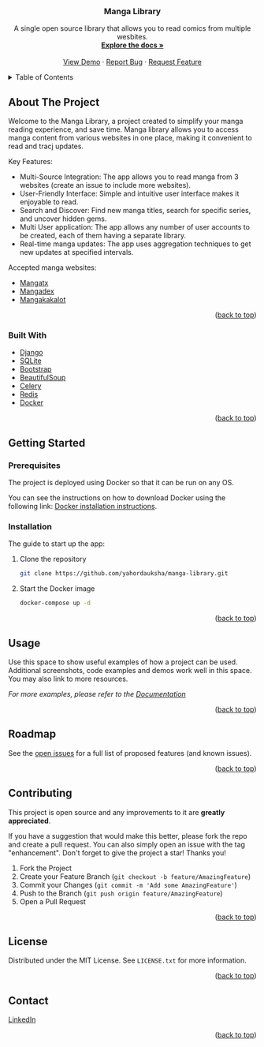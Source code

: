 <!-- Improved compatibility of back to top link: See: https://github.com/othneildrew/Best-README-Template/pull/73 -->
<a name="readme-top"></a>
<!--
*** Thanks for checking out the Best-README-Template. If you have a suggestion
*** that would make this better, please fork the repo and create a pull request
*** or simply open an issue with the tag "enhancement".
*** Don't forget to give the project a star!
*** Thanks again! Now go create something AMAZING! :D
-->


<!-- PROJECT LOGO -->
<br />
<div align="center">
  <a href="[https://github.com/yahordauksha/manga-library]">
  </a>

  <h3 align="center">Manga Library</h3>

  <p align="center">
    A single open source library that allows you to read comics from multiple wesbites.
    <br />
    <a href="https://github.com/yahordauksha/manga-library"><strong>Explore the docs »</strong></a>
    <br />
    <br />
    <a href="https://github.com/yahordauksha/manga-library">View Demo</a>
    ·
    <a href="https://github.com/yahordauksha/manga-library/issues">Report Bug</a>
    ·
    <a href="https://github.com/yahordauksha/manga-library/issues">Request Feature</a>
  </p>
</div>



<!-- TABLE OF CONTENTS -->
<details>
  <summary>Table of Contents</summary>
  <ol>
    <li>
      <a href="#about-the-project">About The Project</a>
      <ul>
        <li><a href="#built-with">Built With</a></li>
      </ul>
    </li>
    <li>
      <a href="#getting-started">Getting Started</a>
      <ul>
        <li><a href="#prerequisites">Prerequisites</a></li>
        <li><a href="#installation">Installation</a></li>
      </ul>
    </li>
    <li><a href="#usage">Usage</a></li>
    <li><a href="#roadmap">Roadmap</a></li>
    <li><a href="#contributing">Contributing</a></li>
    <li><a href="#license">License</a></li>
    <li><a href="#contact">Contact</a></li>
    <li><a href="#acknowledgments">Acknowledgments</a></li>
  </ol>
</details>



<!-- ABOUT THE PROJECT -->
## About The Project

Welcome to the Manga Library, a project created to simplify your manga reading experience, and save time. Manga library allows you to access manga content from various websites in one place, making it convenient to read and tracj updates. 

Key Features:
<ul>
  <li>Multi-Source Integration: The app allows you to read manga from 3 websites (create an issue to include more websites).</li>
  <li>User-Friendly Interface: Simple and intuitive user interface makes it enjoyable to read.</li>
  <li>Search and Discover: Find new manga titles, search for specific series, and uncover hidden gems.</li>
  <li>Multi User application: The app allows any number of user accounts to be created, each of them having a separate library.</li>
  <li>Real-time manga updates: The app uses aggregation techniques to get new updates at specified intervals.</li>
</ul>

Accepted manga websites:
<ul>
  <li><a href="https://mangatx.com/">Mangatx</a></li>
  <li><a href="https://mangadex.org/">Mangadex</a></li>
  <li><a href="https://mangakakalot.com/">Mangakakalot</a></li>
 
</ul>
<p align="right">(<a href="#readme-top">back to top</a>)</p>



### Built With
<ul>
  <li><a href="https://www.djangoproject.com/">Django</a></li>
  <li><a href="https://www.sqlite.org/">SQLite</a></li>
  <li><a href="https://getbootstrap.com/">Bootstrap</a></li>
  <li><a href="https://www.crummy.com/software/BeautifulSoup/">BeautifulSoup</a></li>
  <li><a href="https://docs.celeryproject.org/en/latest/">Celery</a></li>
  <li><a href="https://redis.io/">Redis</a></li>
  <li><a href="https://www.docker.com/">Docker</a></li>
</ul>



<p align="right">(<a href="#readme-top">back to top</a>)</p>



<!-- GETTING STARTED -->
## Getting Started

### Prerequisites

The project is deployed using Docker so that it can be run on any OS. 

You can see the instructions on how to download Docker using the following link: <a href="https://docs.docker.com/get-docker/">Docker installation instructions</a>.

### Installation

The guide to start up the app:

1. Clone the repository
   ```sh
   git clone https://github.com/yahordauksha/manga-library.git
   ```
2. Start the Docker image
   ```sh
   docker-compose up -d
   ```

<p align="right">(<a href="#readme-top">back to top</a>)</p>



<!-- USAGE EXAMPLES -->
## Usage

Use this space to show useful examples of how a project can be used. Additional screenshots, code examples and demos work well in this space. You may also link to more resources.

_For more examples, please refer to the [Documentation](https://example.com)_

<p align="right">(<a href="#readme-top">back to top</a>)</p>



<!-- ROADMAP -->
## Roadmap

See the [open issues](https://github.com/yahordauksha/manga-library/issues) for a full list of proposed features (and known issues).

<p align="right">(<a href="#readme-top">back to top</a>)</p>



<!-- CONTRIBUTING -->
## Contributing

This project is open source and any improvements to it are **greatly appreciated**.

If you have a suggestion that would make this better, please fork the repo and create a pull request. You can also simply open an issue with the tag "enhancement".
Don't forget to give the project a star! Thanks you!

1. Fork the Project
2. Create your Feature Branch (`git checkout -b feature/AmazingFeature`)
3. Commit your Changes (`git commit -m 'Add some AmazingFeature'`)
4. Push to the Branch (`git push origin feature/AmazingFeature`)
5. Open a Pull Request

<p align="right">(<a href="#readme-top">back to top</a>)</p>



<!-- LICENSE -->
## License

Distributed under the MIT License. See `LICENSE.txt` for more information.

<p align="right">(<a href="#readme-top">back to top</a>)</p>



<!-- CONTACT -->
## Contact

[LinkedIn](https://www.linkedin.com/in/yahor-dauksha/)

<p align="right">(<a href="#readme-top">back to top</a>)</p>



